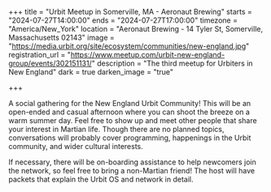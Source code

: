 +++ 
title = "Urbit Meetup in Somerville, MA - Aeronaut Brewing" 
starts = "2024-07-27T14:00:00" 
ends = "2024-07-27T17:00:00" 
timezone = "America/New_York" 
location = "Aeronaut Brewing - 14 Tyler St, Somerville, Massachusetts 02143" 
image = "https://media.urbit.org/site/ecosystem/communities/new-england.jpg" 
registration_url = "https://www.meetup.com/urbit-new-england-group/events/302151131/" 
description = "The third meetup for Urbiters in New England" 
dark = true 
darken_image = "true"

+++

A social gathering for the New England Urbit Community! This will be an open-ended and casual afternoon where you can shoot the breeze on a warm summer day. Feel free to show up and meet other people that share your interest in Martian life. Though there are no planned topics, conversations will probably cover programming, happenings in the Urbit community, and wider cultural interests. 

If necessary, there will be on-boarding assistance to help newcomers join the network, so feel free to bring a non-Martian friend! The host will have packets that explain the Urbit OS and network in detail.

